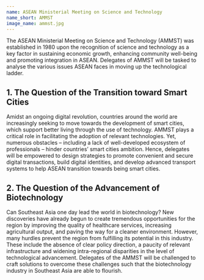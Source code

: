 ```yaml
---
name: ASEAN Ministerial Meeting on Science and Technology
name_short: AMMST
image_name: ammst.jpg
---
```


The ASEAN Ministerial Meeting on Science and Technology (AMMST)
was established in 1980 upon the recognition of science and technology
as a key factor in sustaining economic growth, enhancing community 
well-being and promoting integration in ASEAN. Delegates of AMMST will 
be tasked to analyse the various issues ASEAN faces in moving up the 
technological ladder. 

## 1. The Question of the Transition toward Smart Cities

Amidst an ongoing digital revolution, countries around the world are 
increasingly seeking to move towards the development of smart cities, which 
support better living through the use of technology. AMMST plays a critical role
in facilitating the adoption of relevant technologies. Yet, numerous obstacles
– including a lack of well-developed ecosystem of professionals – hinder 
countries’ smart cities ambition. Hence, delegates will be empowered to 
design strategies to promote convenient and secure digital transactions, 
build digital identities, and develop advanced transport systems to help 
ASEAN transition towards being smart cities.

## 2. The Question of the Advancement of Biotechnology

Can Southeast Asia one day lead the world in biotechnology? New discoveries 
have already begun to create tremendous opportunities for the region by improving 
the quality of healthcare services, increasing agricultural output, and paving the 
way for a cleaner environment. However, many hurdles prevent the region from 
fulfilling its potential in this industry. These include the absence of clear 
policy direction, a paucity of relevant infrastructure and widening intra-regional 
disparities in the level of technological advancement. Delegates of the AMMST will 
be challenged to craft solutions to overcome these challenges such that the 
biotechnology industry in Southeast Asia are able to flourish.